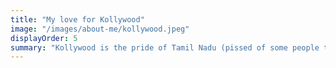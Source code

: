 ```yaml
---
title: "My love for Kollywood"
image: "/images/about-me/kollywood.jpeg"
displayOrder: 5
summary: "Kollywood is the pride of Tamil Nadu (pissed of some people there) and the pride of my heart. Sure, some moments are pure cringe, but when Rajini does his iconic walk, I can’t help but whistle. And even when the songs feel unnecessary, I can’t help but vibe with them. To me, Kollywood isn’t interesting because it tells groundbreaking stories; it’s interesting because it lets me connect with my roots while having an absolute blast. Though the movies still suck :( (Coolie was supposed to be great but it wasn't 😭)"
---
```

